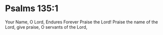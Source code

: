 # Psalms 135:1

Your Name, O Lord, Endures Forever Praise the Lord! Praise the name of the Lord, give praise, O servants of the Lord,
